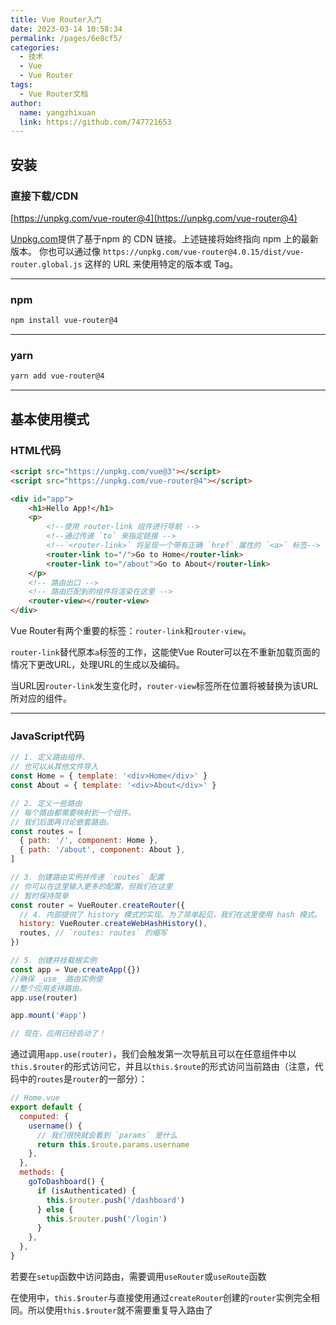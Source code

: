 ```yaml
---
title: Vue Router入门
date: 2023-03-14 10:58:34
permalink: /pages/6e8cf5/
categories:
  - 技术
  - Vue
  - Vue Router
tags:
  - Vue Router文档
author: 
  name: yangzhixuan
  link: https://github.com/747721653
---
```

## 安装

### 直接下载/CDN
[https://unpkg.com/vue-router@4](https://unpkg.com/vue-router@4)

[Unpkg.com](Unpkg.com)提供了基于npm 的 CDN 链接。上述链接将始终指向 npm 上的最新版本。 你也可以通过像 `https://unpkg.com/vue-router@4.0.15/dist/vue-router.global.js` 这样的 URL 来使用特定的版本或 Tag。

-----------------------------------

### npm
```bash
npm install vue-router@4
```

-----------------------------------

### yarn
```bash
yarn add vue-router@4
```

-------------------------------------
## 基本使用模式

### HTML代码
```html
<script src="https://unpkg.com/vue@3"></script>
<script src="https://unpkg.com/vue-router@4"></script>

<div id="app">
    <h1>Hello App!</h1>
    <p>
        <!--使用 router-link 组件进行导航 -->
        <!--通过传递 `to` 来指定链接 -->
        <!--`<router-link>` 将呈现一个带有正确 `href` 属性的 `<a>` 标签-->
        <router-link to="/">Go to Home</router-link>
        <router-link to="/about">Go to About</router-link>
    </p>
    <!-- 路由出口 -->
    <!-- 路由匹配到的组件将渲染在这里 -->
    <router-view></router-view>
</div>
```
Vue Router有两个重要的标签：`router-link`和`router-view`。

`router-link`替代原本`a`标签的工作，这能使Vue Router可以在不重新加载页面的情况下更改URL，处理URL的生成以及编码。

当URL因`router-link`发生变化时，`router-view`标签所在位置将被替换为该URL所对应的组件。


------------------------------
### JavaScript代码
```js
// 1. 定义路由组件.
// 也可以从其他文件导入
const Home = { template: '<div>Home</div>' }
const About = { template: '<div>About</div>' }

// 2. 定义一些路由
// 每个路由都需要映射到一个组件。
// 我们后面再讨论嵌套路由。
const routes = [
  { path: '/', component: Home },
  { path: '/about', component: About },
]

// 3. 创建路由实例并传递 `routes` 配置
// 你可以在这里输入更多的配置，但我们在这里
// 暂时保持简单
const router = VueRouter.createRouter({
  // 4. 内部提供了 history 模式的实现。为了简单起见，我们在这里使用 hash 模式。
  history: VueRouter.createWebHashHistory(),
  routes, // `routes: routes` 的缩写
})

// 5. 创建并挂载根实例
const app = Vue.createApp({})
//确保 _use_ 路由实例使
//整个应用支持路由。
app.use(router)

app.mount('#app')

// 现在，应用已经启动了！
```
通过调用`app.use(router)`，我们会触发第一次导航且可以在任意组件中以`this.$router`的形式访问它，并且以`this.$route`的形式访问当前路由（注意，代码中的`routes`是`router`的一部分）：
```js
// Home.vue
export default {
  computed: {
    username() {
      // 我们很快就会看到 `params` 是什么
      return this.$route.params.username
    },
  },
  methods: {
    goToDashboard() {
      if (isAuthenticated) {
        this.$router.push('/dashboard')
      } else {
        this.$router.push('/login')
      }
    },
  },
}
```
若要在`setup`函数中访问路由，需要调用`useRouter`或`useRoute`函数

在使用中，`this.$router`与直接使用通过`createRouter`创建的`router`实例完全相同。所以使用`this.$router`就不需要重复导入路由了


